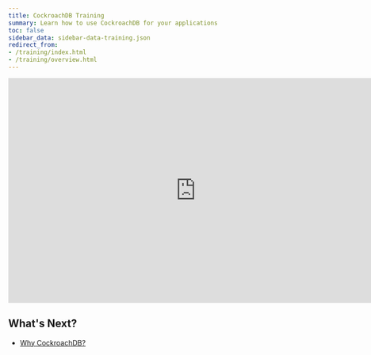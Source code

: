 ```yaml
---
title: CockroachDB Training
summary: Learn how to use CockroachDB for your applications
toc: false
sidebar_data: sidebar-data-training.json
redirect_from:
- /training/index.html
- /training/overview.html
---
```


<iframe src="https://docs.google.com/presentation/d/e/2PACX-1vSKpZ0NQThuSIlU3yG9usgoxPcU9zCS7u3DhxOlt0I1bCkzsYKNw7pxGyRnNpoRFVfx8EZTAKuY3uPg/embed?start=false&loop=false" frameborder="0" width="756" height="454" allowfullscreen="true" mozallowfullscreen="true" webkitallowfullscreen="true"></iframe>

## What's Next?

- [Why CockroachDB?](why-cockroachdb.html)
